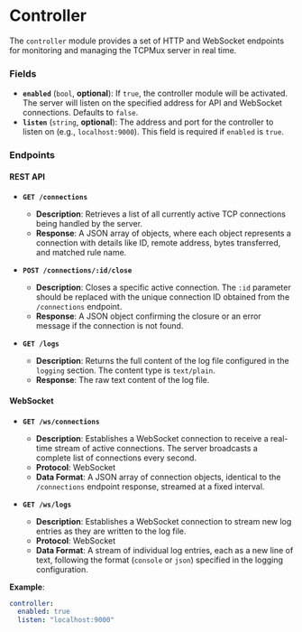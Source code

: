# Controller

The `controller` module provides a set of HTTP and WebSocket endpoints for monitoring and managing the TCPMux server in real time.

### Fields

  - **`enabled`** (`bool`, **optional**): If `true`, the controller module will be activated. The server will listen on the specified address for API and WebSocket connections. Defaults to `false`.
  - **`listen`** (`string`, **optional**): The address and port for the controller to listen on (e.g., `localhost:9000`). This field is required if `enabled` is `true`.

### Endpoints

#### REST API

  - **`GET /connections`**

      * **Description**: Retrieves a list of all currently active TCP connections being handled by the server.
      * **Response**: A JSON array of objects, where each object represents a connection with details like ID, remote address, bytes transferred, and matched rule name.

  - **`POST /connections/:id/close`**

      * **Description**: Closes a specific active connection. The `:id` parameter should be replaced with the unique connection ID obtained from the `/connections` endpoint.
      * **Response**: A JSON object confirming the closure or an error message if the connection is not found.

  - **`GET /logs`**

      * **Description**: Returns the full content of the log file configured in the `logging` section. The content type is `text/plain`.
      * **Response**: The raw text content of the log file.

#### WebSocket

  - **`GET /ws/connections`**

      * **Description**: Establishes a WebSocket connection to receive a real-time stream of active connections. The server broadcasts a complete list of connections every second.
      * **Protocol**: WebSocket
      * **Data Format**: A JSON array of connection objects, identical to the `/connections` endpoint response, streamed at a fixed interval.

  - **`GET /ws/logs`**

      * **Description**: Establishes a WebSocket connection to stream new log entries as they are written to the log file.
      * **Protocol**: WebSocket
      * **Data Format**: A stream of individual log entries, each as a new line of text, following the format (`console` or `json`) specified in the logging configuration.

**Example**:

```yaml
controller:
  enabled: true
  listen: "localhost:9000"
```